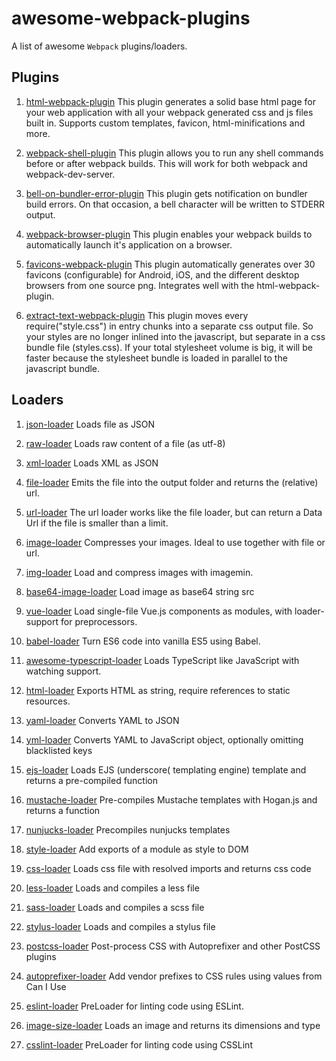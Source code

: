 # awesome-webpack-plugins

A list of awesome `Webpack` plugins/loaders.

## Plugins

1. [html-webpack-plugin](http://npmjs.org/html-webpack-plugin)
This plugin generates a solid base html page for your web application with all your webpack generated css and js files built in. Supports custom templates, favicon, html-minifications and more.

1. [webpack-shell-plugin](http://npmjs.org/webpack-shell-plugin)
This plugin allows you to run any shell commands before or after webpack builds. This will work for both webpack and webpack-dev-server.

1. [bell-on-bundler-error-plugin](http://npmjs.org/bell-on-bundler-error-plugin)
This plugin gets notification on bundler build errors. On that occasion, a bell character will be written to STDERR output.

1. [webpack-browser-plugin](http://npmjs.org/webpack-browser-plugin)
This plugin enables your webpack builds to automatically launch it's application on a browser.

1. [favicons-webpack-plugin](http://npmjs.org/favicons-webpack-plugin)
This plugin automatically generates over 30 favicons (configurable) for Android, iOS, and the different desktop browsers from one source png. Integrates well with the html-webpack-plugin.

1. [extract-text-webpack-plugin](http://npmjs.org/extract-text-webpack-plugin)
This plugin moves every require("style.css") in entry chunks into a separate css output file. So your styles are no longer inlined into the javascript, but separate in a css bundle file (styles.css). If your total stylesheet volume is big, it will be faster because the stylesheet bundle is loaded in parallel to the javascript bundle.

## Loaders

1. [json-loader](http://npmjs.org/json-loader)
Loads file as JSON

1. [raw-loader](http://npmjs.org/raw-loader)
Loads raw content of a file (as utf-8)

1. [xml-loader](http://npmjs.org/xml-loader)
Loads XML as JSON

1. [file-loader](http://npmjs.org/file-loader)
Emits the file into the output folder and returns the (relative) url.

1. [url-loader](http://npmjs.org/url-loader)
The url loader works like the file loader, but can return a Data Url if the file is smaller than a limit.

1. [image-loader](http://npmjs.org/image-loader)
Compresses your images. Ideal to use together with file or url.

1. [img-loader](http://npmjs.org/img-loader)
Load and compress images with imagemin.

1. [base64-image-loader](http://npmjs.org/base64-image-loader)
Load image as base64 string src

1. [vue-loader](http://npmjs.org/vue-loader)
Load single-file Vue.js components as modules, with loader-support for preprocessors.

1. [babel-loader](http://npmjs.org/babel-loader)
Turn ES6 code into vanilla ES5 using Babel.

1. [awesome-typescript-loader](http://npmjs.org/awesome-typescript-loader)
Loads TypeScript like JavaScript with watching support. 

1. [html-loader](http://npmjs.org/html-loader)
Exports HTML as string, require references to static resources.

1. [yaml-loader](http://npmjs.org/yaml-loader)
 Converts YAML to JSON

1. [yml-loader](http://npmjs.org/yml-loader)
 Converts YAML to JavaScript object, optionally omitting blacklisted keys

1. [ejs-loader](http://npmjs.org/ejs-loader)
Loads EJS (underscore( templating engine) template and returns a pre-compiled function

1. [mustache-loader](http://npmjs.org/mustache-loader)
Pre-compiles Mustache templates with Hogan.js and returns a function

1. [nunjucks-loader](http://npmjs.org/nunjucks-loader)
Precompiles nunjucks templates

1. [style-loader](http://npmjs.org/style-loader)
Add exports of a module as style to DOM

1. [css-loader](http://npmjs.org/css-loader)
Loads css file with resolved imports and returns css code

1. [less-loader](http://npmjs.org/less-loader)
Loads and compiles a less file

1. [sass-loader](http://npmjs.org/sass-loader)
Loads and compiles a scss file

1. [stylus-loader](http://npmjs.org/stylus-loader)
Loads and compiles a stylus file

1. [postcss-loader](http://npmjs.org/postcss-loader)
Post-process CSS with Autoprefixer and other PostCSS plugins

1. [autoprefixer-loader](http://npmjs.org/autoprefixer-loader)
Add vendor prefixes to CSS rules using values from Can I Use

1. [eslint-loader](http://npmjs.org/eslint-loader)
PreLoader for linting code using ESLint.

1. [image-size-loader](http://npmjs.org/image-size-loader)
Loads an image and returns its dimensions and type

1. [csslint-loader](http://npmjs.org/csslint-loader)
PreLoader for linting code using CSSLint
